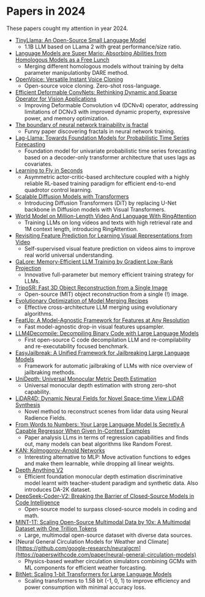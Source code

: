 # Papers in 2024

These papers cought my attention in year 2024.

* [TinyLlama: An Open-Source Small Language Model](https://paperswithcode.com/paper/tinyllama-an-open-source-small-language-model)
  * 1.1B LLM based on LLama 2 with great performance/size ratio.
* [Language Models are Super Mario: Absorbing Abilities from Homologous Models as a Free Lunch](https://paperswithcode.com/paper/language-models-are-super-mario-absorbing)
  * Merging different homologous models without training by delta parameter manipulationby DARE method.
* [OpenVoice: Versatile Instant Voice Cloning](https://paperswithcode.com/paper/openvoice-versatile-instant-voice-cloning)
  * Open-source voice cloning. Zero-shot ross-language.
* [Efficient Deformable ConvNets: Rethinking Dynamic and Sparse Operator for Vision Applications]()
  * Improving Deformable Convolution v4 (DCNv4) operator, addressing limitations of DCNv3 with improved dynamic property, expressive power, and memory optimization.
* [The boundary of neural network trainability is fractal](https://arxiv.org/abs/2402.06184v1)
  * Funny paper discovering fractals in neural network training.
* [Lag-Llama: Towards Foundation Models for Probabilistic Time Series Forecasting](https://paperswithcode.com/paper/lag-llama-towards-foundation-models-for-time)
  * Foundation model for univariate probabilistic time series forecasting based on a decoder-only transformer architecture that uses lags as covariates.
* [Learning to Fly in Seconds](https://paperswithcode.com/paper/learning-to-fly-in-seconds)
  * Asymmetric actor-critic-based architecture coupled with a highly reliable RL-based training paradigm for efficient end-to-end quadrotor control learning.
* [Scalable Diffusion Models with Transformers](https://paperswithcode.com/paper/scalable-diffusion-models-with-transformers)
  * Introducing Diffusion Transformers (DiT) by replacing U-Net backbone in Diffusion models with Visual Transformers.
* [World Model on Million-Length Video And Language With RingAttention](https://paperswithcode.com/paper/world-model-on-million-length-video-and)
  * Training LLMs on long videos and texts with high retrieval rate and 1M context length, introducing RingAttention.
* [Revisiting Feature Prediction for Learning Visual Representations from Video](https://paperswithcode.com/paper/revisiting-feature-prediction-for-learning)
  * Self-supervised visual feature prediction on videos aims to improve real world universal understanding.
* [GaLore: Memory-Efficient LLM Training by Gradient Low-Rank Projection](https://arxiv.org/pdf/2403.03507v1.pdf)
  * Innovative full-parameter but memory efficient training strategy for LLMs.
* [TripoSR: Fast 3D Object Reconstruction from a Single Image](https://arxiv.org/abs/2403.02151)
  * Open-source (MIT) object reconstruction from a single (!) image.
* [Evolutionary Optimization of Model Merging Recipes](https://paperswithcode.com/paper/evolutionary-optimization-of-model-merging)
  * Effective cross-architecture LLM merging using evolutionary algorithms.
* [FeatUp: A Model-Agnostic Framework for Features at Any Resolution](https://paperswithcode.com/paper/featup-a-model-agnostic-framework-for)
  * Fast model-agnostic drop-in visual features upsampler.
* [LLM4Decompile: Decompiling Binary Code with Large Language Models](https://paperswithcode.com/paper/llm4decompile-decompiling-binary-code-with)
  * First open-source C code decompilation LLM and re-compilability and re-executability focused benchmark.
* [EasyJailbreak: A Unified Framework for Jailbreaking Large Language Models](https://paperswithcode.com/paper/easyjailbreak-a-unified-framework-for)
  * Framework for automatic jailbraking of LLMs with nice overview of jailbraking methods.
* [UniDepth: Universal Monocular Metric Depth Estimation](https://paperswithcode.com/paper/unidepth-universal-monocular-metric-depth)
  * Universal monocular depth estimation with strong zero-shot capability.  
* [LiDAR4D: Dynamic Neural Fields for Novel Space-time View LiDAR Synthesis](https://paperswithcode.com/paper/lidar4d-dynamic-neural-fields-for-novel-space)
  * Novel method to reconstruct scenes from lidar data using Neural Radience Fields.
* [From Words to Numbers: Your Large Language Model Is Secretly A Capable Regressor When Given In-Context Examples](https://paperswithcode.com/paper/from-words-to-numbers-your-large-language)
  * Paper analysis LLms in terms of regression capabilities and finds out, many models can beat algorithms like Random Forest.
* [KAN: Kolmogorov-Arnold Networks](https://arxiv.org/abs/2404.19756)
  * Interesting alternative to MLP: Move activation functions to edges and make them learnable, while dropping all linear weights.
* [Depth Anything V2](https://paperswithcode.com/paper/depth-anything-v2)
  * Efficient foundation monocular depth estimation discriminative model learnt with teacher-student paradigm and synthetic data. Also introduces DA-2K dataset.
* [DeepSeek-Coder-V2: Breaking the Barrier of Closed-Source Models in Code Intelligence](https://paperswithcode.com/paper/deepseek-coder-v2-breaking-the-barrier-of)
  * Open-source model to surpass closed-source models in coding and math.
* [MINT-1T: Scaling Open-Source Multimodal Data by 10x: A Multimodal Dataset with One Trillion Tokens](https://paperswithcode.com/paper/mint-1t-scaling-open-source-multimodal-data)
  * Large, multimodal open-source dataset with diverse data sources.
* [Neural General Circulation Models for Weather and Climate]([https://github.com/google-research/neuralgcm](https://paperswithcode.com/paper/neural-general-circulation-models)
  * Physics-based weather circulation simulators combining GCMs with ML components for efficient weather forcasting.
* [BitNet: Scaling 1-bit Transformers for Large Language Models](https://www.microsoft.com/en-us/research/publication/bitnet-scaling-1-bit-transformers-for-large-language-models/)
  * Scaling transformers to 1.58 bit (-1, 0, 1) to improve efficiency and power consumption with minimal accuracy loss.
